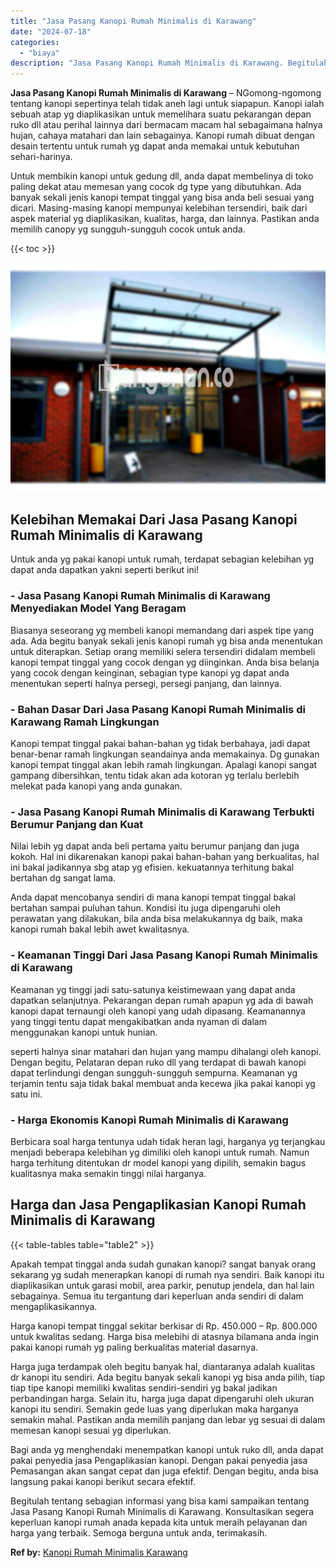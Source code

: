 ```yaml
---
title: "Jasa Pasang Kanopi Rumah Minimalis di Karawang"
date: "2024-07-18"
categories: 
  - "biaya"
description: "Jasa Pasang Kanopi Rumah Minimalis di Karawang. Begitulah tentang sebagian informasi yang bisa kami sampaikan tentang Jasa Pasang Kanopi Rumah Minimalis di K..."
---
```


**Jasa Pasang Kanopi Rumah Minimalis di Karawang** – NGomong-ngomong tentang kanopi sepertinya telah tidak aneh lagi untuk siapapun. Kanopi ialah sebuah atap yg diaplikasikan untuk memelihara suatu pekarangan depan ruko dll atau perihal lainnya dari bermacam macam hal sebagaimana halnya hujan, cahaya matahari dan lain sebagainya. Kanopi rumah dibuat dengan desain tertentu untuk rumah yg dapat anda memakai untuk kebutuhan sehari-harinya.

Untuk membikin kanopi untuk gedung dll, anda dapat membelinya di toko paling dekat atau memesan yang cocok dg type yang dibutuhkan. Ada banyak sekali jenis kanopi tempat tinggal yang bisa anda beli sesuai yang dicari. Masing-masing kanopi mempunyai kelebihan tersendiri, baik dari aspek material yg diaplikasikan, kualitas, harga, dan lainnya. Pastikan anda memilih canopy yg sungguh-sungguh cocok untuk anda.

{{< toc >}}

![Jasa Pasang Kanopi Rumah Minimalis di Karawang](/images/harga-kanopi-minimalis-39.png)

## Kelebihan Memakai Dari Jasa Pasang Kanopi Rumah Minimalis di Karawang

Untuk anda yg pakai kanopi untuk rumah, terdapat sebagian kelebihan yg dapat anda dapatkan yakni seperti berikut ini!

### \- Jasa Pasang Kanopi Rumah Minimalis di Karawang Menyediakan Model Yang Beragam

Biasanya seseorang yg membeli kanopi memandang dari aspek tipe yang ada. Ada begitu banyak sekali jenis kanopi rumah yg bisa anda menentukan untuk diterapkan. Setiap orang memiliki selera tersendiri didalam membeli kanopi tempat tinggal yang cocok dengan yg diinginkan. Anda bisa belanja yang cocok dengan keinginan, sebagian type kanopi yg dapat anda menentukan seperti halnya persegi, persegi panjang, dan lainnya.

### \- Bahan Dasar Dari Jasa Pasang Kanopi Rumah Minimalis di Karawang Ramah Lingkungan

Kanopi tempat tinggal pakai bahan-bahan yg tidak berbahaya, jadi dapat benar-benar ramah lingkungan seandainya anda memakainya. Dg gunakan kanopi tempat tinggal akan lebih ramah lingkungan. Apalagi kanopi sangat gampang dibersihkan, tentu tidak akan ada kotoran yg terlalu berlebih melekat pada kanopi yang anda gunakan.

### \- Jasa Pasang Kanopi Rumah Minimalis di Karawang Terbukti Berumur Panjang dan Kuat

Nilai lebih yg dapat anda beli pertama yaitu berumur panjang dan juga kokoh. Hal ini dikarenakan kanopi pakai bahan-bahan yang berkualitas, hal ini bakal jadikannya sbg atap yg efisien. kekuatannya terhitung bakal bertahan dg sangat lama.

Anda dapat mencobanya sendiri di mana kanopi tempat tinggal bakal bertahan sampai puluhan tahun. Kondisi itu juga dipengaruhi oleh perawatan yang dilakukan, bila anda bisa melakukannya dg baik, maka kanopi rumah bakal lebih awet kwalitasnya.

### \- Keamanan Tinggi Dari Jasa Pasang Kanopi Rumah Minimalis di Karawang

Keamanan yg tinggi jadi satu-satunya keistimewaan yang dapat anda dapatkan selanjutnya. Pekarangan depan rumah apapun yg ada di bawah kanopi dapat ternaungi oleh kanopi yang udah dipasang. Keamanannya yang tinggi tentu dapat mengakibatkan anda nyaman di dalam menggunakan kanopi untuk hunian.

seperti halnya sinar matahari dan hujan yang mampu dihalangi oleh kanopi. Dengan begitu, Pelataran depan ruko dll yang terdapat di bawah kanopi dapat terlindungi dengan sungguh-sungguh sempurna. Keamanan yg terjamin tentu saja tidak bakal membuat anda kecewa jika pakai kanopi yg satu ini.

### \- Harga Ekonomis Kanopi Rumah Minimalis di Karawang

Berbicara soal harga tentunya udah tidak heran lagi, harganya yg terjangkau menjadi beberapa kelebihan yg dimiliki oleh kanopi untuk rumah. Namun harga terhitung ditentukan dr model kanopi yang dipilih, semakin bagus kualitasnya maka semakin tinggi nilai harganya.

## Harga dan Jasa Pengaplikasian Kanopi Rumah Minimalis di Karawang

{{< table-tables table="table2" >}}

Apakah tempat tinggal anda sudah gunakan kanopi? sangat banyak orang sekarang yg sudah menerapkan kanopi di rumah nya sendiri. Baik kanopi itu diaplikasikan untuk garasi mobil, area parkir, penutup jendela, dan hal lain sebagainya. Semua itu tergantung dari keperluan anda sendiri di dalam mengaplikasikannya.

Harga kanopi tempat tinggal sekitar berkisar di Rp. 450.000 – Rp. 800.000 untuk kwalitas sedang. Harga bisa melebihi di atasnya bilamana anda ingin pakai kanopi rumah yg paling berkualitas material dasarnya.

Harga juga terdampak oleh begitu banyak hal, diantaranya adalah kualitas dr kanopi itu sendiri. Ada begitu banyak sekali kanopi yg bisa anda pilih, tiap tiap tipe kanopi memiliki kwalitas sendiri-sendiri yg bakal jadikan perbandingan harga. Selain itu, harga juga dapat dipengaruhi oleh ukuran kanopi itu sendiri. Semakin gede luas yang diperlukan maka harganya semakin mahal. Pastikan anda memilih panjang dan lebar yg sesuai di dalam memesan kanopi sesuai yg diperlukan.

Bagi anda yg menghendaki menempatkan kanopi untuk ruko dll, anda dapat pakai penyedia jasa Pengaplikasian kanopi. Dengan pakai penyedia jasa Pemasangan akan sangat cepat dan juga efektif. Dengan begitu, anda bisa langsung pakai kanopi berikut secara efektif.

Begitulah tentang sebagian informasi yang bisa kami sampaikan tentang Jasa Pasang Kanopi Rumah Minimalis di Karawang. Konsultasikan segera keperluan kanopi rumah anada kepada kita untuk meraih pelayanan dan harga yang terbaik. Semoga berguna untuk anda, terimakasih.

**Ref by:**  [Kanopi Rumah Minimalis Karawang](https://id.wikipedia.org/wiki/Kanopi)
